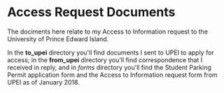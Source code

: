 # Access Request Documents

The dociments here relate to my Access to Information request to the University of Prince Edward Island.

In the **to_upei** directory you'll find documents I sent to UPEI to apply for access; in the **from_upei** directory you'll find correspondence that I received in reply, and in *forms* directory you'll find the Student Parking Permit application form and the Access to Information request form from UPEI as of January 2018.